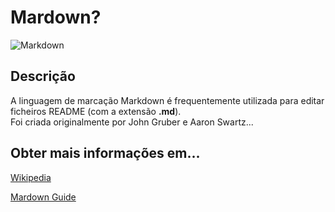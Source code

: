 ﻿# Mardown?

![Markdown](https://commons.wikimedia.org/wiki/File:Markdown-mark.svg#/media/Ficheiro:Markdown-mark.svg "Markdown")

## Descrição

A linguagem de marcação Markdown é frequentemente utilizada para editar ficheiros README (com a extensão **.md**).  
Foi criada originalmente por John Gruber e Aaron Swartz...

## Obter mais informações em...

[Wikipedia](https://pt.wikipedia.org/wiki/Markdown)

[Mardown Guide](https://www.markdownguide.org/basic-syntax/)
